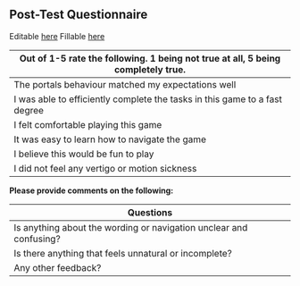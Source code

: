 ## Post-Test Questionnaire

Editable [here](https://docs.google.com/forms/d/1Zrh0I6RZziyzvvQxHpi2iskqb2CYvITNQJfPH1mYKeE/edit?usp=sharing)
Fillable [here](https://forms.gle/B6Gvjxc9wt7xRuXc8)

| Out of 1-5 rate the following. 1 being not true at all, 5 being completely true.|
| -------------------------------------------------------------------------- |
| The portals behaviour matched my expectations well                         |
| I was able to efficiently complete the tasks in this game to a fast degree |
| I felt comfortable playing this game                                       |
| It was easy to learn how to navigate the game                              |
| I believe this would be fun to play                                        |
| I did not feel any vertigo or motion sickness                              |

**Please provide comments on the following:**

| **Questions**                                                      |
| ------------------------------------------------------------------ |
| Is anything about the wording or navigation unclear and confusing? |
| Is there anything that feels unnatural or incomplete?              |
| Any other feedback?                                                |
